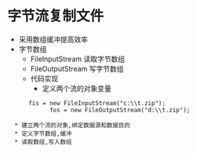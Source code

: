 # 字节流复制文件
  * 采用数组缓冲提高效率
  * 字节数组
    * FileInputStream 读取字节数组
    * FileOutputStream 写字节数组
    * 代码实现
      * 定义两个流的对象变量
```
      fis = new FileInputStream("c:\\t.zip");
			fos = new FileOutputStream("d:\\t.zip");
```
      * 建立两个流的对象,绑定数据源和数据目的
      * 定义字节数组,缓冲
      * 读取数组,写入数组
